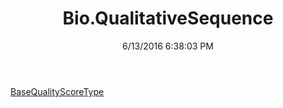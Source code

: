 ﻿---
title: Bio.QualitativeSequence
date: 6/13/2016 6:38:03 PM
---

[BaseQualityScoreType](T-Bio.QualitativeSequence.BaseQualityScoreType.html)
